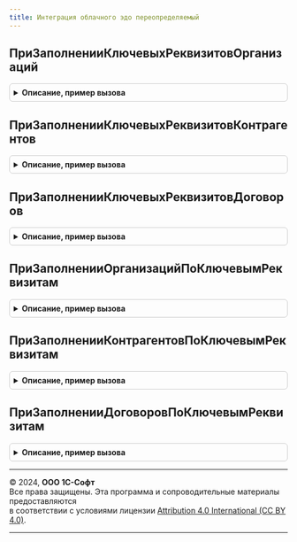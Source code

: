 ```yaml
---
title: Интеграция облачного эдо переопределяемый
---
```



## ПриЗаполненииКлючевыхРеквизитовОрганизаций
<details style="margin: 1em 0; padding: 0.5em; border: 1px solid #ccc; border-radius: 6px;">

<summary style="font-weight: bold; cursor: pointer;">Описание, пример вызова</summary>

```bsl

// При определении ключевых реквизитов организаций.
//
// Параметры:
//  КлючевыеРеквизитыОрганизаций - ТаблицаЗначений:
//  * Организация - ОпределяемыйТип.Организация
//  * ИНН - Строка
//  * КПП - Строка
Процедура ПриЗаполненииКлючевыхРеквизитовОрганизаций(КлючевыеРеквизитыОрганизаций) Экспорт
```

Пример вызова
```bsl
ИнтеграцияОблачногоЭДОПереопределяемый.ПриЗаполненииКлючевыхРеквизитовОрганизаций(КлючевыеРеквизитыОрганизаций) 
```
</details>

## ПриЗаполненииКлючевыхРеквизитовКонтрагентов
<details style="margin: 1em 0; padding: 0.5em; border: 1px solid #ccc; border-radius: 6px;">

<summary style="font-weight: bold; cursor: pointer;">Описание, пример вызова</summary>

```bsl

// При определении ключевых реквизитов контрагентов.
//
// Параметры:
//  КлючевыеРеквизитыКонтрагентов - ТаблицаЗначений:
//  * Контрагент - ОпределяемыйТип.КонтрагентБЭД
//  * Наименование - Строка
//  * ИНН - Строка
//  * КПП - Строка
Процедура ПриЗаполненииКлючевыхРеквизитовКонтрагентов(КлючевыеРеквизитыКонтрагентов) Экспорт
```

Пример вызова
```bsl
ИнтеграцияОблачногоЭДОПереопределяемый.ПриЗаполненииКлючевыхРеквизитовКонтрагентов(КлючевыеРеквизитыКонтрагентов) 
```
</details>

## ПриЗаполненииКлючевыхРеквизитовДоговоров
<details style="margin: 1em 0; padding: 0.5em; border: 1px solid #ccc; border-radius: 6px;">

<summary style="font-weight: bold; cursor: pointer;">Описание, пример вызова</summary>

```bsl

// При определении ключевых реквизитов договоров.
//
// Параметры:
//  КлючевыеРеквизитыДоговоров - ТаблицаЗначений:
//  * Договор - ОпределяемыйТип.ДоговорСКонтрагентомЭДО
//  * Наименование - Строка
//  * Номер - Строка
//  * Дата - Дата
//  * Организация - ОпределяемыйТип.Организация
//  * Контрагент - ОпределяемыйТип.КонтрагентБЭД
Процедура ПриЗаполненииКлючевыхРеквизитовДоговоров(КлючевыеРеквизитыДоговоров) Экспорт
```

Пример вызова
```bsl
ИнтеграцияОблачногоЭДОПереопределяемый.ПриЗаполненииКлючевыхРеквизитовДоговоров(КлючевыеРеквизитыДоговоров) 
```
</details>

## ПриЗаполненииОрганизацийПоКлючевымРеквизитам
<details style="margin: 1em 0; padding: 0.5em; border: 1px solid #ccc; border-radius: 6px;">

<summary style="font-weight: bold; cursor: pointer;">Описание, пример вызова</summary>

```bsl

// При заполнении организаций по ключевым реквизитам.
//
// Параметры:
//  КлючевыеРеквизитыОрганизаций - ТаблицаЗначений:
//  * Организация - ОпределяемыйТип.Организация
//  * ИНН - Строка
//  * КПП - Строка
Процедура ПриЗаполненииОрганизацийПоКлючевымРеквизитам(КлючевыеРеквизитыОрганизаций) Экспорт
```

Пример вызова
```bsl
ИнтеграцияОблачногоЭДОПереопределяемый.ПриЗаполненииОрганизацийПоКлючевымРеквизитам(КлючевыеРеквизитыОрганизаций) 
```
</details>

## ПриЗаполненииКонтрагентовПоКлючевымРеквизитам
<details style="margin: 1em 0; padding: 0.5em; border: 1px solid #ccc; border-radius: 6px;">

<summary style="font-weight: bold; cursor: pointer;">Описание, пример вызова</summary>

```bsl

// При заполнении контрагентов по ключевым реквизитам.
//
// Параметры:
//  КлючевыеРеквизитыКонтрагентов - ТаблицаЗначений:
//  * Контрагент - ОпределяемыйТип.КонтрагентБЭД
//  * ИНН - Строка
//  * КПП - Строка
Процедура ПриЗаполненииКонтрагентовПоКлючевымРеквизитам(КлючевыеРеквизитыКонтрагентов) Экспорт
```

Пример вызова
```bsl
ИнтеграцияОблачногоЭДОПереопределяемый.ПриЗаполненииКонтрагентовПоКлючевымРеквизитам(КлючевыеРеквизитыКонтрагентов) 
```
</details>

## ПриЗаполненииДоговоровПоКлючевымРеквизитам
<details style="margin: 1em 0; padding: 0.5em; border: 1px solid #ccc; border-radius: 6px;">

<summary style="font-weight: bold; cursor: pointer;">Описание, пример вызова</summary>

```bsl

// При заполнении договоров по ключевым реквизитам.
//
// Параметры:
//  КлючевыеРеквизитыДоговоров - ТаблицаЗначений:
//  * Договор - ОпределяемыйТип.ДоговорСКонтрагентомЭДО
//  * Наименование - Строка
//  * Номер - Строка
//  * Дата - Дата
//  * Организация - ОпределяемыйТип.Организация
//  * Контрагент - ОпределяемыйТип.КонтрагентБЭД
Процедура ПриЗаполненииДоговоровПоКлючевымРеквизитам(КлючевыеРеквизитыДоговоров) Экспорт
```

Пример вызова
```bsl
ИнтеграцияОблачногоЭДОПереопределяемый.ПриЗаполненииДоговоровПоКлючевымРеквизитам(КлючевыеРеквизитыДоговоров) 
```
</details>

---

© 2024, **ООО 1С-Софт**  
Все права защищены. Эта программа и сопроводительные материалы предоставляются  
в соответствии с условиями лицензии [Attribution 4.0 International (CC BY 4.0)](https://creativecommons.org/licenses/by/4.0/legalcode).

---

